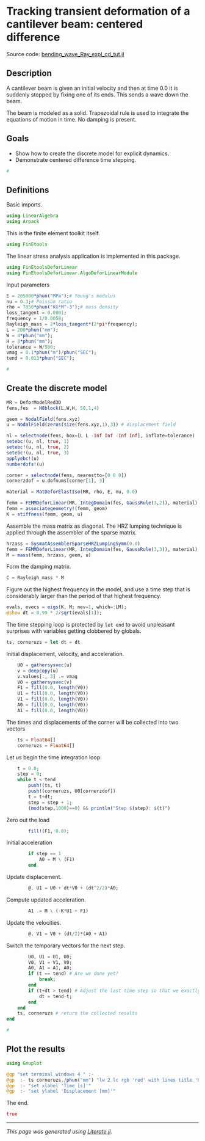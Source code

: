 # Tracking transient deformation of a cantilever beam: centered difference

Source code: [bending_wave_Ray_expl_cd_tut.jl](bending_wave_Ray_expl_cd_tut.jl)

## Description

A cantilever beam is given an initial velocity and then at time 0.0 it is
suddenly stopped by fixing one of its ends. This sends a wave down the beam.

The beam is modeled as a solid. Trapezoidal rule is used to integrate the
equations of motion in time. No damping is present.

## Goals

- Show how to create the discrete model for explicit dynamics.
- Demonstrate  centered difference time stepping.

```julia
#
```

## Definitions

Basic imports.

```julia
using LinearAlgebra
using Arpack
```

This is the finite element toolkit itself.

```julia
using FinEtools
```

The linear stress analysis application is implemented in this package.

```julia
using FinEtoolsDeforLinear
using FinEtoolsDeforLinear.AlgoDeforLinearModule
```

Input parameters

```julia
E = 205000*phun("MPa");# Young's modulus
nu = 0.3;# Poisson ratio
rho = 7850*phun("KG*M^-3");# mass density
loss_tangent = 0.0001;
frequency = 1/0.0058;
Rayleigh_mass = 2*loss_tangent*(2*pi*frequency);
L = 200*phun("mm");
W = 4*phun("mm");
H = 8*phun("mm");
tolerance = W/500;
vmag = 0.1*phun("m")/phun("SEC");
tend = 0.013*phun("SEC");

#
```

## Create the discrete model

```julia
MR = DeforModelRed3D
fens,fes  = H8block(L,W,H, 50,1,4)

geom = NodalField(fens.xyz)
u = NodalField(zeros(size(fens.xyz,1),3)) # displacement field

nl = selectnode(fens, box=[L L -Inf Inf -Inf Inf], inflate=tolerance)
setebc!(u, nl, true, 1)
setebc!(u, nl, true, 2)
setebc!(u, nl, true, 3)
applyebc!(u)
numberdofs!(u)

corner = selectnode(fens, nearestto=[0 0 0])
cornerzdof = u.dofnums[corner[1], 3]

material = MatDeforElastIso(MR, rho, E, nu, 0.0)

femm = FEMMDeforLinear(MR, IntegDomain(fes, GaussRule(3,2)), material)
femm = associategeometry!(femm, geom)
K = stiffness(femm, geom, u)
```

Assemble the mass matrix as diagonal. The HRZ lumping technique is
applied through the assembler of the sparse matrix.

```julia
hrzass = SysmatAssemblerSparseHRZLumpingSymm(0.0)
femm = FEMMDeforLinear(MR, IntegDomain(fes, GaussRule(3,3)), material)
M = mass(femm, hrzass, geom, u)
```

Form the damping matrix.

```julia
C = Rayleigh_mass * M
```

Figure out the highest frequency in the model, and use a time step that is
considerably larger than the period of that highest frequency.

```julia
evals, evecs = eigs(K, M; nev=1, which=:LM);
@show dt = 0.99 * 2/sqrt(evals[1]);
```

The time stepping loop is protected by `let end` to avoid unpleasant surprises
with variables getting clobbered by globals.

```julia
ts, corneruzs = let dt = dt
```

Initial displacement, velocity, and acceleration.

```julia
    U0 = gathersysvec(u)
    v = deepcopy(u)
    v.values[:, 3] .= vmag
    V0 = gathersysvec(v)
    F1 = fill(0.0, length(V0))
    U1 = fill(0.0, length(V0))
    V1 = fill(0.0, length(V0))
    A0 = fill(0.0, length(V0))
    A1 = fill(0.0, length(V0))
```

The times and displacements of the corner will be collected into two vectors

```julia
    ts = Float64[]
    corneruzs = Float64[]
```

Let us begin the time integration loop:

```julia
    t = 0.0;
    step = 0;
    while t < tend
        push!(ts, t)
        push!(corneruzs, U0[cornerzdof])
        t = t+dt;
        step = step + 1;
        (mod(step,1000)==0) && println("Step $(step): $(t)")
```

Zero out the load

```julia
        fill!(F1, 0.0);
```

Initial acceleration

```julia
        if step == 1
            A0 = M \ (F1)
        end
```

Update displacement.

```julia
        @. U1 = U0 + dt*V0 + (dt^2/2)*A0;
```

Compute updated acceleration.

```julia
        A1 .= M \ (-K*U1 + F1)
```

Update the velocities.

```julia
        @. V1 = V0 + (dt/2)*(A0 + A1)
```

Switch the temporary vectors for the next step.

```julia
        U0, U1 = U1, U0;
        V0, V1 = V1, V0;
        A0, A1 = A1, A0;
        if (t == tend) # Are we done yet?
            break;
        end
        if (t+dt > tend) # Adjust the last time step so that we exactly reach tend
            dt = tend-t;
        end
    end
    ts, corneruzs # return the collected results
end

#
```

## Plot the results

```julia
using Gnuplot

@gp "set terminal windows 4 " :-
@gp  :- ts corneruzs./phun("mm") "lw 2 lc rgb 'red' with lines title 'Displacement of the corner' "
@gp  :- "set xlabel 'Time [s]'"
@gp  :- "set ylabel 'Displacement [mm]'"
```

The end.

```julia
true
```

---

*This page was generated using [Literate.jl](https://github.com/fredrikekre/Literate.jl).*

